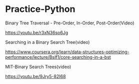 # Practice-Python
Binary Tree Traversal - Pre-Order, In-Order, Post-Order(Video)

https://youtu.be/r3xN36so6Jg

Searching in a Binary Search Tree(video)

https://www.coursera.org/learn/data-structures-optimizing-performance/lecture/BsIf1/core-searching-in-a-bst

MIT-Binary Search Trees(video)

https://youtu.be/9Jry5-82I68
